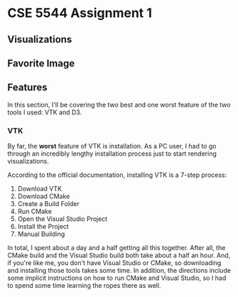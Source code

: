 # CSE 5544 Assignment 1

## Visualizations

## Favorite Image

## Features

In this section, I'll be covering the two best and one worst feature of
the two tools I used: VTK and D3.

### VTK

By far, the **worst** feature of VTK is installation. As a PC user, I had to go
through an incredibly lengthy installation process just to start rendering
visualizations.

According to the official documentation, installing VTK is a 7-step process:

1. Download VTK
2. Download CMake
3. Create a Build Folder
4. Run CMake
5. Open the Visual Studio Project
6. Install the Project
7. Manual Building

In total, I spent about a day and a half getting all this together. After all,
the CMake build and the Visual Studio build both take about a half an hour. And,
if you're like me, you don't have Visual Studio or CMake, so downloading and
installing those tools takes some time. In addition, the directions include some
implicit instructions on how to run CMake and Visual Studio, so I had to spend
some time learning the ropes there as well.
